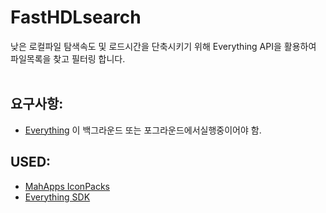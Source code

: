 # FastHDLsearch
낮은 로컬파일 탐색속도 및 로드시간을 단축시키기 위해 Everything API을 활용하여 파일목록을 찾고 필터링 합니다.  
<br/>  

  
## 요구사항:
- [Everything](https://www.voidtools.com/ko-kr/downloads/) 이 백그라운드 또는 포그라운드에서실행중이어야 함.  


## USED:
- [MahApps IconPacks](https://github.com/MahApps/MahApps.Metro.IconPacks)
- [Everything SDK](https://www.voidtools.com/ko-kr/support/everything/sdk/)
